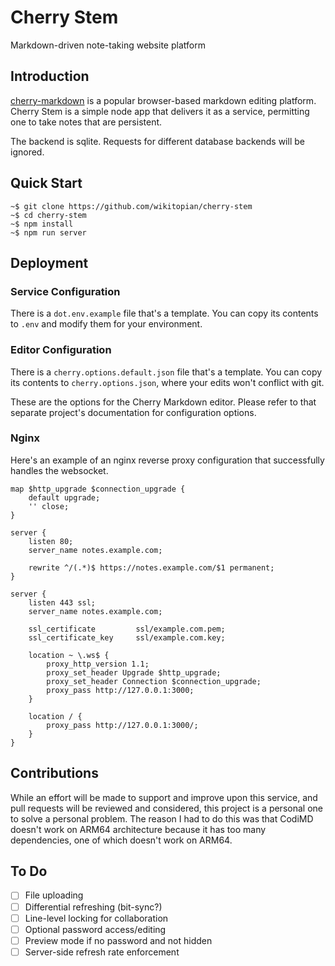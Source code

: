 # Cherry Stem

Markdown-driven note-taking website platform

## Introduction

[cherry-markdown](https://github.com/Tencent/cherry-markdown) is a popular
browser-based markdown editing platform. Cherry Stem is a simple node app that
delivers it as a service, permitting one to take notes that are persistent.

The backend is sqlite. Requests for different database backends will be ignored.

## Quick Start

	~$ git clone https://github.com/wikitopian/cherry-stem
	~$ cd cherry-stem
	~$ npm install
	~$ npm run server

## Deployment

### Service Configuration

There is a `dot.env.example` file that's a template. You can copy its contents
to `.env` and modify them for your environment.

### Editor Configuration

There is a `cherry.options.default.json` file that's a template. You can copy
its contents to `cherry.options.json`, where your edits won't conflict with git.

These are the options for the Cherry Markdown editor. Please refer to that
separate project's documentation for configuration options.

### Nginx

Here's an example of an nginx reverse proxy configuration that successfully
handles the websocket.

	map $http_upgrade $connection_upgrade {
		default upgrade;
		'' close;
	}
	
	server {
		listen 80;
		server_name notes.example.com;
	 
		rewrite ^/(.*)$ https://notes.example.com/$1 permanent;
	}
	
	server {
		listen 443 ssl;
		server_name notes.example.com;
	
		ssl_certificate         ssl/example.com.pem;
		ssl_certificate_key     ssl/example.com.key;
	
		location ~ \.ws$ {
			proxy_http_version 1.1;
			proxy_set_header Upgrade $http_upgrade;
			proxy_set_header Connection $connection_upgrade;
			proxy_pass http://127.0.0.1:3000;
		}
	
		location / {
			proxy_pass http://127.0.0.1:3000/;
		}
	}

## Contributions

While an effort will be made to support and improve upon this service, and pull
requests will be reviewed and considered, this project is a personal one to
solve a personal problem. The reason I had to do this was that CodiMD doesn't
work on ARM64 architecture because it has too many dependencies, one of which
doesn't work on ARM64.

## To Do

 - [ ] File uploading
 - [ ] Differential refreshing (bit-sync?)
 - [ ] Line-level locking for collaboration
 - [ ] Optional password access/editing
 - [ ] Preview mode if no password and not hidden
 - [ ] Server-side refresh rate enforcement
